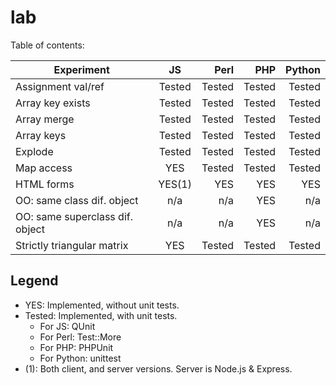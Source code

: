 lab
===
Table of contents:

| Experiment                      | JS        | Perl      | PHP       | Python    |
| ---------------------------     |:---------:| ---------:| ---------:| ---------:|
| Assignment val/ref              | Tested    | Tested    | Tested    | Tested    |
| Array key exists                | Tested    | Tested    | Tested    | Tested    |
| Array merge                     | Tested    | Tested    | Tested    | Tested    |
| Array keys                      | Tested    | Tested    | Tested    | Tested    |
| Explode                         | Tested    | Tested    | Tested    | Tested    |
| Map access                      | YES       | Tested    | Tested    | Tested    |
| HTML forms                      | YES(1)    | YES       | YES       | YES       |
| OO: same class dif. object      | n/a       | n/a       | YES       | n/a       |
| OO: same superclass dif. object | n/a       | n/a       | YES       | n/a       |
| Strictly triangular matrix      | YES       | Tested    | Tested    | Tested    |

Legend
------

* YES: Implemented, without unit tests.
* Tested: Implemented, with unit tests.
  * For JS: QUnit
  * For Perl: Test::More
  * For PHP: PHPUnit
  * For Python: unittest
* (1): Both client, and server versions. Server is Node.js & Express.

